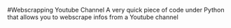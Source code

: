 #Webscrapping Youtube Channel
A very quick piece of code under Python that allows you to webscrape infos from a Youtube channel
